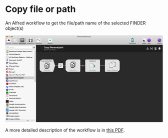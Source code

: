 # Copy file or path
An Alfred workflow to get the file/path name of the selected FINDER object(s)

![workflow](https://github.com/woodwerk/alfred_copy_file_path/blob/master/alfred_copy_file_path.png?raw=true)

A more detailed description of the workflow is in [this PDF](alfred_copy_file_path.pdf).


